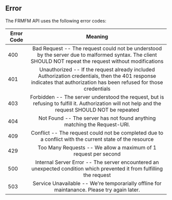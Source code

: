 ## Error
The FRMFM API uses the following error codes:

| Error Code   |      Meaning     | 
|----------|:-------------:|
| 400 |  Bad Request -- The request could not be understood by the server due to malformed syntax. The client SHOULD NOT repeat the request without modifications |
| 401 | Unauthorized -- If the request already included Authorization credentials, then the 401 response indicates that authorization has been refused for those credentials |
| 403 |  Forbidden -- The server understood the request, but is refusing to fulfill it. Authorization will not help and the request SHOULD NOT be repeated|
| 404 |  Not Found -- The server has not found anything matching the Request-URI. |
| 409 |  Conflict -- The request could not be completed due to a conflict with the current state of the resource |
| 429 |  Too Many Requests -- We allow a maximum of 1 request per second |
| 500 |  Internal Server Error -- The server encountered an unexpected condition which prevented it from fulfilling the request |
| 503 |  Service Unavailable -- We're temporarially offline for maintanance. Please try again later. |
